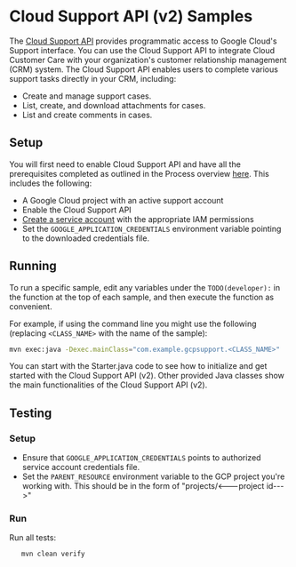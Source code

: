 # Cloud Support API (v2) Samples


The [Cloud Support API](https://cloud.google.com/support/docs/reference/rest) provides programmatic access to Google Cloud's Support interface. You can use the Cloud Support API to integrate Cloud Customer Care with your organization's customer relationship management (CRM) system. The Cloud Support API enables users to complete various support tasks directly in your CRM, including:

- Create and manage support cases.
- List, create, and download attachments for cases.
- List and create comments in cases.

## Setup

You will first need to enable Cloud Support API and have all the prerequisites completed as outlined in the Process overview [here](https://cloud.google.com/support/docs/reference/v1#process-overview). This includes the following:

- A Google Cloud project with an active support account
- Enable the Cloud Support API
- [Create a service account](https://cloud.google.com/docs/authentication/getting-started) with the appropriate IAM permissions
- Set the `GOOGLE_APPLICATION_CREDENTIALS` environment variable pointing to the downloaded credentials file.

## Running

To run a specific sample, edit any variables under the `TODO(developer):` in the
function at the top of each sample, and then execute the function as convenient.

For example, if using the command line you might use the following (replacing 
`<CLASS_NAME>` with the name of the sample):
```bash
mvn exec:java -Dexec.mainClass="com.example.gcpsupport.<CLASS_NAME>"
```

You can start with the Starter.java code to see how to initialize and get started with the Cloud Support API (v2). Other provided Java classes show the main functionalities of the Cloud Support API (v2).

## Testing

### Setup
- Ensure that `GOOGLE_APPLICATION_CREDENTIALS` points to authorized service account credentials file.
- Set the `PARENT_RESOURCE` environment variable to the GCP project you're working with. This should be in the form of "projects/<---project id--->"

### Run
Run all tests:
```
   mvn clean verify
```